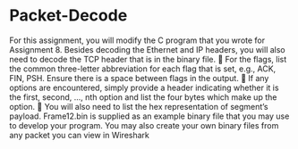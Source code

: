 # Packet-Decode

For this assignment, you will modify the C program that you wrote for Assignment 8. Besides decoding
the Ethernet and IP headers, you will also need to decode the TCP header that is in the binary file.
 For the flags, list the common three-letter abbreviation for each flag that is set, e.g., ACK, FIN,
PSH. Ensure there is a space between flags in the output.
 If any options are encountered, simply provide a header indicating whether it is the first,
second, ..., nth option and list the four bytes which make up the option.
 You will also need to list the hex representation of segment’s payload.
Frame12.bin is supplied as an example binary file that you may use to develop your program. You may
also create your own binary files from any packet you can view in Wireshark
